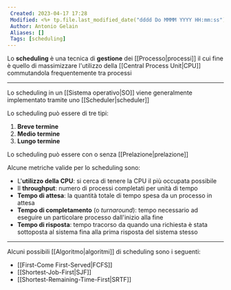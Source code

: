 ```yaml
---
 Created: 2023-04-17 17:28
 Modified: <%+ tp.file.last_modified_date("dddd Do MMMM YYYY HH:mm:ss") %>
 Author: Antonio Gelain
 Aliases: []
 Tags: [scheduling]
---
```


Lo **scheduling** è una tecnica di **gestione** dei [[Processo|processi]] il cui fine è quello di massimizzare l'utilizzo della [[Central Process Unit|CPU]] commutandola frequentemente tra processi

---

Lo scheduling in un [[Sistema operativo|SO]] viene generalmente implementato tramite uno [[Scheduler|scheduler]]

Lo scheduling può essere di tre tipi:
1. **Breve termine**
2. **Medio termine**
3. **Lungo termine**

Lo scheduling può essere con o senza [[Prelazione|prelazione]]

Alcune metriche valide per lo scheduling sono:
- L'**utilizzo della CPU**: si cerca di tenere la CPU il più occupata possibile
- Il **throughput**: numero di processi completati per unità di tempo
- **Tempo di attesa**: la quantità totale di tempo spesa da un processo in attesa
- **Tempo di completamento** (o *turnaround*): tempo necessario ad eseguire un particolare processo dall'inizio alla fine
- **Tempo di risposta**: tempo tracorso da quando una richiesta è stata sottoposta al sistema fina alla prima risposta del sistema stesso

---

Alcuni possibili [[Algoritmo|algoritmi]] di scheduling sono i seguenti:
- [[First-Come First-Served|FCFS]]
- [[Shortest-Job-First|SJF]]
- [[Shortest-Remaining-Time-First|SRTF]]
